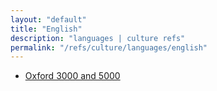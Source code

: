 ```yaml
---
layout: "default"
title: "English"
description: "languages | culture refs"
permalink: "/refs/culture/languages/english"
---
```


- [Oxford 3000 and 5000](https://www.oxfordlearnersdictionaries.com/wordlists/oxford3000-5000)
